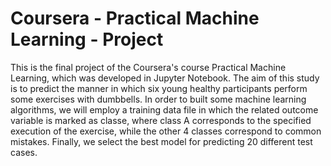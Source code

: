 # Coursera - Practical Machine Learning - Project
This is the final project of the Coursera's course Practical Machine Learning, which was developed in Jupyter Notebook.
The aim of this study is to predict the manner in which six young healthy participants perform some exercises with dumbbells. In order to built some machine learning algorithms, we will employ a training data file in which the related outcome variable is marked as classe, where class A corresponds to the specified execution of the exercise, while the other 4 classes correspond to common mistakes. Finally, we select the best model for predicting 20 different test cases.
